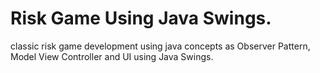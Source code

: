 # Risk Game Using Java Swings.
classic risk game development using java concepts as Observer Pattern, Model View Controller and UI using Java Swings. 
